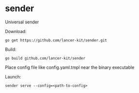 # sender

Universal sender

Download:
```
go get https://github.com/lancer-kit/sender.git
```

Build:
```
go build github.com/lancer-kit/sender
```
Place config file like config.yaml.tmpl near the binary executable

Launch:
```
sender serve --config=<path-to-config>
```